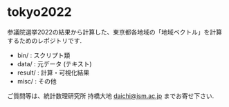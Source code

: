 # tokyo2022
参議院選挙2022の結果から計算した、東京都各地域の「地域ベクトル」を計算するためのレポジトリです.
- bin/    : スクリプト類
- data/   : 元データ (テキスト)
- result/ : 計算・可視化結果
- misc/   : その他

ご質問等は、統計数理研究所 持橋大地 daichi@ism.ac.jp までお寄せ下さい.
